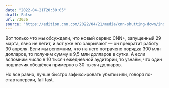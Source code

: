 ```yaml
---
date: "2022-04-21T20:30:05"
draft: False
url: /3036
source: "https://edition.cnn.com/2022/04/21/media/cnn-shutting-down/index.html"
---
```


Вот только что мы обсуждали, что новый сервис CNN+, запущенный 29 марта, явно не летит, и вот уже его закрывают — он прекратит работу 30 апреля. Если мы вспомним, что на него потрачено порядка 300 млн долларов, то получим сумму в 9,5 млн долларов в сутки. А если вспомним число в 10 тысяч ежедневной аудитории, то узнаём, что один подписчик обошёлся примерно в 30 тысяч долларов. 

Но все равно, лучше быстро зафиксировать убытки или, говоря по-стартаперски, fail fast.
